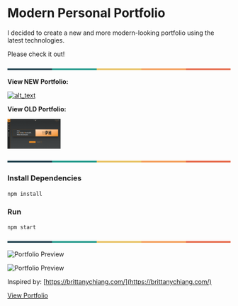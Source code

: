 # Modern Personal Portfolio

I decided to create a new and more modern-looking portfolio using the latest technologies. 

Please check it out!

![This is an image](https://raw.githubusercontent.com/philipHinch/underline/main/underline.png)

**View NEW Portfolio:**

[<img alt="alt_text" width="120px" src="https://raw.githubusercontent.com/philipHinch/modern-portfolio/main/src/assets/previews/modern_portfolio_medium.png" />](https://philiphinchsliff.vercel.app/)

**View OLD Portfolio:**

[<img alt="alt_text" width="120px" src="https://raw.githubusercontent.com/philipHinch/my-portfolio/main/images/assets/preview1orange.png" />](https://philhinchportfolio.netlify.app/)

![This is an image](https://raw.githubusercontent.com/philipHinch/underline/main/underline.png)

### Install Dependencies

```
npm install
```

### Run

```
npm start
```

![This is an image](https://raw.githubusercontent.com/philipHinch/underline/main/underline.png)

![Portfolio Preview](https://raw.githubusercontent.com/philipHinch/modern-portfolio/main/src/assets/previews/modern_portfolio_wide.png)

![Portfolio Preview](https://github.com/philipHinch/modern-portfolio/blob/main/src/assets/previews/modern_portfolio_mobile2.png)

Inspired by: [https://brittanychiang.com/](https://brittanychiang.com/)

[View Portfolio](https://philiphinchsliff.vercel.app/)




